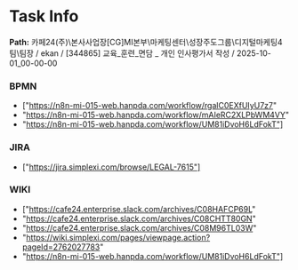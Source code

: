 # Task Info

**Path:** 카페24(주)\본사사업장\[CG]MI본부\마케팅센터\성장주도그룹\디지털마케팅4팀\팀장 / ekan / [344865] 교육_훈련_면담 _ 개인 인사평가서 작성 / 2025-10-01_00-00-00

### BPMN
- ["https://n8n-mi-015-web.hanpda.com/workflow/rgalC0EXfUIyU7z7"
- "https://n8n-mi-015-web.hanpda.com/workflow/mAIeRC2XLPbWM4VY"
- "https://n8n-mi-015-web.hanpda.com/workflow/UM81iDvoH6LdFokT"]

### JIRA
- ["https://jira.simplexi.com/browse/LEGAL-7615"]

### WIKI
- ["https://cafe24.enterprise.slack.com/archives/C08HAFCP69L"
- "https://cafe24.enterprise.slack.com/archives/C08CHTT80GN"
- "https://cafe24.enterprise.slack.com/archives/C08M96TL03W"
- "https://wiki.simplexi.com/pages/viewpage.action?pageId=2762027783"
- "https://n8n-mi-015-web.hanpda.com/workflow/UM81iDvoH6LdFokT"]

